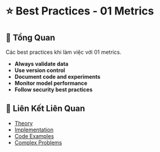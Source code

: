 # ⭐ Best Practices - 01 Metrics

## 🎯 Tổng Quan

Các best practices khi làm việc với 01 metrics.

- **Always validate data**
- **Use version control**
- **Document code and experiments**
- **Monitor model performance**
- **Follow security best practices**

## 🔗 Liên Kết Liên Quan

- [Theory](./THEORY_01_metrics.md)
- [Implementation](./IMPLEMENTATION_01_metrics.md)
- [Code Examples](./CODE_EXAMPLES_01_metrics.md)
- [Complex Problems](./COMPLEX_PROBLEMS.md)
